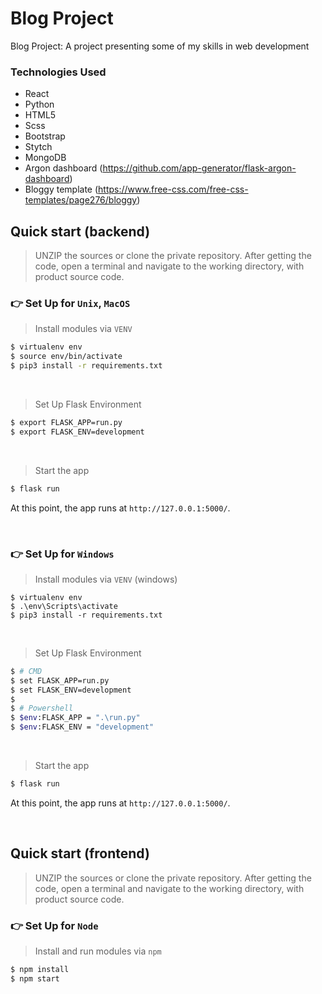 # Blog Project

Blog Project: A project presenting some of my skills in web development

### Technologies Used
* React
* Python
* HTML5
* Scss
* Bootstrap 
* Stytch
* MongoDB
* Argon dashboard (https://github.com/app-generator/flask-argon-dashboard)
* Bloggy template (https://www.free-css.com/free-css-templates/page276/bloggy)

## Quick start (backend)

> UNZIP the sources or clone the private repository. After getting the code, open a terminal and navigate to the working directory, with product source code.

### 👉 Set Up for `Unix`, `MacOS` 

> Install modules via `VENV`  

```bash
$ virtualenv env
$ source env/bin/activate
$ pip3 install -r requirements.txt
```

<br />

> Set Up Flask Environment

```bash
$ export FLASK_APP=run.py
$ export FLASK_ENV=development
```

<br />

> Start the app

```bash
$ flask run
```

At this point, the app runs at `http://127.0.0.1:5000/`. 

<br />

### 👉 Set Up for `Windows` 

> Install modules via `VENV` (windows) 

```
$ virtualenv env
$ .\env\Scripts\activate
$ pip3 install -r requirements.txt
```

<br />

> Set Up Flask Environment

```bash
$ # CMD 
$ set FLASK_APP=run.py
$ set FLASK_ENV=development
$
$ # Powershell
$ $env:FLASK_APP = ".\run.py"
$ $env:FLASK_ENV = "development"
```

<br />

> Start the app

```bash
$ flask run
```

At this point, the app runs at `http://127.0.0.1:5000/`. 

<br />

## Quick start (frontend)

> UNZIP the sources or clone the private repository. After getting the code, open a terminal and navigate to the working directory, with product source code.

### 👉 Set Up for `Node` 

> Install and run modules via `npm`

```bash
$ npm install
$ npm start
```
